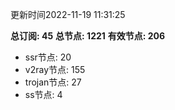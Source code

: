 更新时间2022-11-19 11:31:25

**总订阅: 45**
**总节点: 1221**
**有效节点: 206**
- ssr节点: 20
- v2ray节点: 155
- trojan节点: 27
- ss节点: 4
